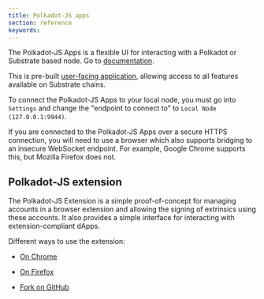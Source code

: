 ```yaml
---
title: Polkadot-JS apps
section: reference
keywords:
---
```


The Polkadot-JS Apps is a flexible UI for interacting with a Polkadot or Substrate based node.
Go to [documentation](https://polkadot.js.org/apps).

This is pre-built [user-facing application](https://github.com/polkadot-js/apps), allowing access to all features available on Substrate chains.

To connect the Polkadot-JS Apps to your local node, you must go into `Settings` and change the
"endpoint to connect to" to `Local Node (127.0.0.1:9944)`.

If you are connected to the Polkadot-JS Apps over a secure HTTPS connection, you will need to use a browser which also supports bridging to an insecure WebSocket endpoint. 
For example, Google Chrome supports this, but Mozilla Firefox does not.

## Polkadot-JS extension

The Polkadot-JS Extension is a simple proof-of-concept for managing accounts in a browser extension and allowing the signing of extrinsics using these accounts. 
It also provides a simple interface for interacting with extension-compliant dApps.

Different ways to use the extension:

- [On Chrome](https://chrome.google.com/webstore/detail/polkadot%7Bjs%7D-extension/mopnmbcafieddcagagdcbnhejhlodfdd)

- [On Firefox](https://addons.mozilla.org/en-US/firefox/addon/polkadot-js-extension)

- [Fork on GitHub](https://github.com/polkadot-js/extension)
